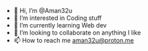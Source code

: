 - 👋 Hi, I’m @Aman32u
- 👀 I’m interested in Coding stuff
- 🌱 I’m currently learning Web dev
- 💞️ I’m looking to collaborate on anything I like
- 📫 How to reach me aman32u@proton.me

<!---
Aman32u/Aman32u is a ✨ special ✨ repository because its `README.md` (this file) appears on your GitHub profile.
You can click the Preview link to take a look at your changes.
--->
